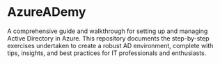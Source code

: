 # AzureADemy
A comprehensive guide and walkthrough for setting up and managing Active Directory in Azure. This repository documents the step-by-step exercises undertaken to create a robust AD environment, complete with tips, insights, and best practices for IT professionals and enthusiasts.
